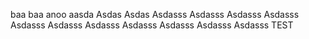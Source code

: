 baa
baa
anoo
aasda
Asdas
Asdas
Asdasss
Asdasss
Asdasss
Asdasss
Asdasss
Asdasss
Asdasss
Asdasss
Asdasss
Asdasss
Asdasss
TEST
